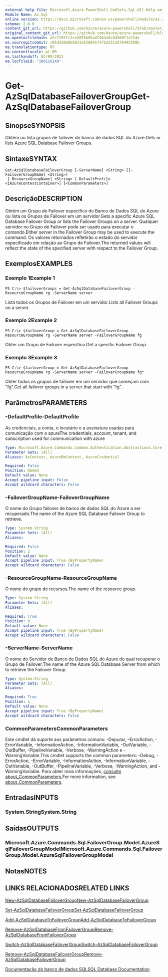 ```yaml
---
external help file: Microsoft.Azure.PowerShell.Cmdlets.Sql.dll-Help.xml
Module Name: Az.Sql
online version: https://docs.microsoft.com/en-us/powershell/module/az.sql/get-azsqldatabasefailovergroup
schema: 2.0.0
content_git_url: https://github.com/Azure/azure-powershell/blob/master/src/Sql/Sql/help/Get-AzSqlDatabaseFailoverGroup.md
original_content_git_url: https://github.com/Azure/azure-powershell/blob/master/src/Sql/Sql/help/Get-AzSqlDatabaseFailoverGroup.md
ms.openlocfilehash: a2c7192fc1ce2055b05a4f943a0c04560f1e714e
ms.sourcegitcommit: c05d3d669b5631e526841f47b22513d78495350b
ms.translationtype: MT
ms.contentlocale: pt-BR
ms.lasthandoff: 02/09/2021
ms.locfileid: "100116149"
---
```

# <span data-ttu-id="68bbb-101">Get-AzSqlDatabaseFailoverGroup</span><span class="sxs-lookup"><span data-stu-id="68bbb-101">Get-AzSqlDatabaseFailoverGroup</span></span>

## <span data-ttu-id="68bbb-102">Sinopse</span><span class="sxs-lookup"><span data-stu-id="68bbb-102">SYNOPSIS</span></span>
<span data-ttu-id="68bbb-103">Obtém ou lista grupos de failover do banco de dados SQL do Azure.</span><span class="sxs-lookup"><span data-stu-id="68bbb-103">Gets or lists Azure SQL Database Failover Groups.</span></span>

## <span data-ttu-id="68bbb-104">Sintaxe</span><span class="sxs-lookup"><span data-stu-id="68bbb-104">SYNTAX</span></span>

```
Get-AzSqlDatabaseFailoverGroup [-ServerName] <String> [[-FailoverGroupName] <String>]
 [-ResourceGroupName] <String> [-DefaultProfile <IAzureContextContainer>] [<CommonParameters>]
```

## <span data-ttu-id="68bbb-105">Descrição</span><span class="sxs-lookup"><span data-stu-id="68bbb-105">DESCRIPTION</span></span>
<span data-ttu-id="68bbb-106">Obtém um Grupo de Failover específico do Banco de Dados SQL do Azure ou lista os Grupos de Failover em um servidor.</span><span class="sxs-lookup"><span data-stu-id="68bbb-106">Gets a specific Azure SQL Database Failover Group or lists the Failover Groups on a server.</span></span>
<span data-ttu-id="68bbb-107">Qualquer servidor no Grupo de Failover pode ser usado para executar o comando.</span><span class="sxs-lookup"><span data-stu-id="68bbb-107">Either server in the Failover Group may be used to execute the command.</span></span> <span data-ttu-id="68bbb-108">Os valores retornados refletirão o estado do servidor especificado em relação ao Grupo de Failover.</span><span class="sxs-lookup"><span data-stu-id="68bbb-108">The returned values will reflect the state of the specified server with respect to the Failover Group.</span></span>

## <span data-ttu-id="68bbb-109">Exemplos</span><span class="sxs-lookup"><span data-stu-id="68bbb-109">EXAMPLES</span></span>

### <span data-ttu-id="68bbb-110">Exemplo 1</span><span class="sxs-lookup"><span data-stu-id="68bbb-110">Example 1</span></span>
```
PS C:\> $failoverGroups = Get-AzSqlDatabaseFailoverGroup -ResourceGroupName rg -ServerName server
```

<span data-ttu-id="68bbb-111">Lista todos os Grupos de Failover em um servidor.</span><span class="sxs-lookup"><span data-stu-id="68bbb-111">Lists all Failover Groups on a server.</span></span>

### <span data-ttu-id="68bbb-112">Exemplo 2</span><span class="sxs-lookup"><span data-stu-id="68bbb-112">Example 2</span></span>
```
PS C:\> $failoverGroup = Get-AzSqlDatabaseFailoverGroup -ResourceGroupName rg -ServerName server -FailoverGroupName fg
```

<span data-ttu-id="68bbb-113">Obter um Grupo de Failover específico.</span><span class="sxs-lookup"><span data-stu-id="68bbb-113">Get a specific Failover Group.</span></span>

### <span data-ttu-id="68bbb-114">Exemplo 3</span><span class="sxs-lookup"><span data-stu-id="68bbb-114">Example 3</span></span>
```
PS C:\> $failoverGroup = Get-AzSqlDatabaseFailoverGroup -ResourceGroupName rg -ServerName server -FailoverGroupName fg*
```

<span data-ttu-id="68bbb-115">Obter todos os grupos de failover em um servidor que começam com "fg".</span><span class="sxs-lookup"><span data-stu-id="68bbb-115">Get all failover groups in a server that start with "fg".</span></span>

## <span data-ttu-id="68bbb-116">Parâmetros</span><span class="sxs-lookup"><span data-stu-id="68bbb-116">PARAMETERS</span></span>

### <span data-ttu-id="68bbb-117">-DefaultProfile</span><span class="sxs-lookup"><span data-stu-id="68bbb-117">-DefaultProfile</span></span>
<span data-ttu-id="68bbb-118">As credenciais, a conta, o locatário e a assinatura usadas para comunicação com o azure</span><span class="sxs-lookup"><span data-stu-id="68bbb-118">The credentials, account, tenant, and subscription used for communication with azure</span></span>

```yaml
Type: Microsoft.Azure.Commands.Common.Authentication.Abstractions.Core.IAzureContextContainer
Parameter Sets: (All)
Aliases: AzContext, AzureRmContext, AzureCredential

Required: False
Position: Named
Default value: None
Accept pipeline input: False
Accept wildcard characters: False
```

### <span data-ttu-id="68bbb-119">-FailoverGroupName</span><span class="sxs-lookup"><span data-stu-id="68bbb-119">-FailoverGroupName</span></span>
<span data-ttu-id="68bbb-120">O nome do Grupo failover de banco de dados SQL do Azure a ser recuperado.</span><span class="sxs-lookup"><span data-stu-id="68bbb-120">The name of the Azure SQL Database Failover Group to retrieve.</span></span>

```yaml
Type: System.String
Parameter Sets: (All)
Aliases:

Required: False
Position: 2
Default value: None
Accept pipeline input: True (ByPropertyName)
Accept wildcard characters: False
```

### <span data-ttu-id="68bbb-121">-ResourceGroupName</span><span class="sxs-lookup"><span data-stu-id="68bbb-121">-ResourceGroupName</span></span>
<span data-ttu-id="68bbb-122">O nome do grupo de recursos.</span><span class="sxs-lookup"><span data-stu-id="68bbb-122">The name of the resource group.</span></span>

```yaml
Type: System.String
Parameter Sets: (All)
Aliases:

Required: True
Position: 0
Default value: None
Accept pipeline input: True (ByPropertyName)
Accept wildcard characters: False
```

### <span data-ttu-id="68bbb-123">-ServerName</span><span class="sxs-lookup"><span data-stu-id="68bbb-123">-ServerName</span></span>
<span data-ttu-id="68bbb-124">O nome do Servidor de Banco de Dados SQL do Azure do qual recuperar o Grupo de Failover.</span><span class="sxs-lookup"><span data-stu-id="68bbb-124">The name of the Azure SQL Database Server from which to retrieve the Failover Group.</span></span>

```yaml
Type: System.String
Parameter Sets: (All)
Aliases:

Required: True
Position: 1
Default value: None
Accept pipeline input: True (ByPropertyName)
Accept wildcard characters: False
```

### <span data-ttu-id="68bbb-125">CommonParameters</span><span class="sxs-lookup"><span data-stu-id="68bbb-125">CommonParameters</span></span>
<span data-ttu-id="68bbb-126">Este cmdlet dá suporte aos parâmetros comuns: -Depurar, -ErrorAction, -ErrorVariable, -InformationAction, -InformationVariable, -OutVariable, -OutBuffer, -PipelineVariable, -Verbose, -WarningAction e -WarningVariable.</span><span class="sxs-lookup"><span data-stu-id="68bbb-126">This cmdlet supports the common parameters: -Debug, -ErrorAction, -ErrorVariable, -InformationAction, -InformationVariable, -OutVariable, -OutBuffer, -PipelineVariable, -Verbose, -WarningAction, and -WarningVariable.</span></span> <span data-ttu-id="68bbb-127">Para obter mais informações, [consulte about_CommonParameters.](http://go.microsoft.com/fwlink/?LinkID=113216)</span><span class="sxs-lookup"><span data-stu-id="68bbb-127">For more information, see [about_CommonParameters](http://go.microsoft.com/fwlink/?LinkID=113216).</span></span>

## <span data-ttu-id="68bbb-128">Entradas</span><span class="sxs-lookup"><span data-stu-id="68bbb-128">INPUTS</span></span>

### <span data-ttu-id="68bbb-129">System.String</span><span class="sxs-lookup"><span data-stu-id="68bbb-129">System.String</span></span>

## <span data-ttu-id="68bbb-130">Saídas</span><span class="sxs-lookup"><span data-stu-id="68bbb-130">OUTPUTS</span></span>

### <span data-ttu-id="68bbb-131">Microsoft.Azure.Commands.Sql.FailoverGroup.Model.AzureSqlFailoverGroupModel</span><span class="sxs-lookup"><span data-stu-id="68bbb-131">Microsoft.Azure.Commands.Sql.FailoverGroup.Model.AzureSqlFailoverGroupModel</span></span>

## <span data-ttu-id="68bbb-132">Notas</span><span class="sxs-lookup"><span data-stu-id="68bbb-132">NOTES</span></span>

## <span data-ttu-id="68bbb-133">LINKS RELACIONADOS</span><span class="sxs-lookup"><span data-stu-id="68bbb-133">RELATED LINKS</span></span>

[<span data-ttu-id="68bbb-134">New-AzSqlDatabaseFailoverGroup</span><span class="sxs-lookup"><span data-stu-id="68bbb-134">New-AzSqlDatabaseFailoverGroup</span></span>](./New-AzSqlDatabaseFailoverGroup.md)

[<span data-ttu-id="68bbb-135">Set-AzSqlDatabaseFailoverGroup</span><span class="sxs-lookup"><span data-stu-id="68bbb-135">Set-AzSqlDatabaseFailoverGroup</span></span>](./Set-AzSqlDatabaseFailoverGroup.md)

[<span data-ttu-id="68bbb-136">Add-AzSqlDatabaseToFailoverGroup</span><span class="sxs-lookup"><span data-stu-id="68bbb-136">Add-AzSqlDatabaseToFailoverGroup</span></span>](./Add-AzSqlDatabaseToFailoverGroup.md)

[<span data-ttu-id="68bbb-137">Remove-AzSqlDatabaseFromFailoverGroup</span><span class="sxs-lookup"><span data-stu-id="68bbb-137">Remove-AzSqlDatabaseFromFailoverGroup</span></span>](./Remove-AzSqlDatabaseFromFailoverGroup.md)

[<span data-ttu-id="68bbb-138">Switch-AzSqlDatabaseFailoverGroup</span><span class="sxs-lookup"><span data-stu-id="68bbb-138">Switch-AzSqlDatabaseFailoverGroup</span></span>](./Switch-AzSqlDatabaseFailoverGroup.md)

[<span data-ttu-id="68bbb-139">Remove-AzSqlDatabaseFailoverGroup</span><span class="sxs-lookup"><span data-stu-id="68bbb-139">Remove-AzSqlDatabaseFailoverGroup</span></span>](./Remove-AzSqlDatabaseFailoverGroup.md)

[<span data-ttu-id="68bbb-140">Documentação do banco de dados SQL</span><span class="sxs-lookup"><span data-stu-id="68bbb-140">SQL Database Documentation</span></span>](https://docs.microsoft.com/azure/sql-database/)
